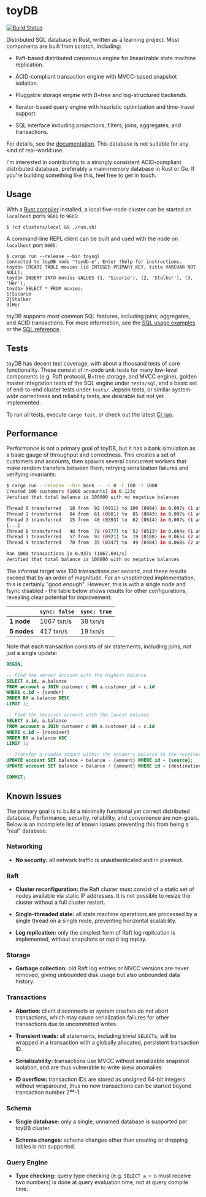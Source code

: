 # toyDB

[![Build Status](https://cloud.drone.io/api/badges/erikgrinaker/toydb/status.svg)](https://cloud.drone.io/erikgrinaker/toydb)

Distributed SQL database in Rust, written as a learning project. Most components are built from scratch, including:

* Raft-based distributed consensus engine for linearizable state machine replication.

* ACID-compliant transaction engine with MVCC-based snapshot isolation.

* Pluggable storage engine with B+tree and log-structured backends.

* Iterator-based query engine with heuristic optimization and time-travel support.

* SQL interface including projections, filters, joins, aggregates, and transactions.

For details, see the [documentation](docs/). This database is not suitable for any kind of
real-world use.

I'm interested in contributing to a strongly consistent ACID-compliant distributed database,
preferably a main-memory database in Rust or Go. If you're building something like this, feel free
to get in touch.

## Usage

With a [Rust compiler](https://www.rust-lang.org/tools/install) installed, a local five-node 
cluster can be started on `localhost` ports `9601` to `9605`:

```
$ (cd clusters/local && ./run.sh)
```

A command-line REPL client can be built and used with the node on `localhost` port `9605`:

```
$ cargo run --release --bin toysql
Connected to toyDB node "toydb-e". Enter !help for instructions.
toydb> CREATE TABLE movies (id INTEGER PRIMARY KEY, title VARCHAR NOT NULL);
toydb> INSERT INTO movies VALUES (1, 'Sicario'), (2, 'Stalker'), (3, 'Her');
toydb> SELECT * FROM movies;
1|Sicario
2|Stalker
3|Her
```

toyDB supports most common SQL features, including joins, aggregates, and ACID transactions.
For more information, see the [SQL usage examples](docs/examples.md) or the
[SQL reference](docs/sql.md).

## Tests

toyDB has decent test coverage, with about a thousand tests of core functionality. These 
consist of in-code unit-tests for many low-level components (e.g. Raft protocol, B+tree
storage, and MVCC engine), golden master integration tests of the SQL engine under `tests/sql`,
and a basic set of end-to-end cluster tests under `tests/`. Jepsen tests, or similar
system-wide correctness and reliability tests, are desirable but not yet implemented.

To run all tests, execute `cargo test`, or check out the latest
[CI run](https://cloud.drone.io/erikgrinaker/toydb).

## Performance

Performance is not a primary goal of toyDB, but it has a bank simulation as a basic gauge of
throughput and correctness. This creates a set of customers and accounts, then spawns several
concurrent workers that make random transfers between them, retrying serialization failures and
verifying invariants:

```sh
$ cargo run --release --bin bank -- -c 8 -C 100 -t 1000
Created 100 customers (1000 accounts) in 0.123s
Verified that total balance is 100000 with no negative balances

Thread 0 transferred   18 from  92 (0911) to 100 (0994) in 0.007s (1 attempts)
Thread 1 transferred   84 from  61 (0601) to  85 (0843) in 0.007s (1 attempts)
Thread 3 transferred   15 from  40 (0393) to  62 (0614) in 0.007s (1 attempts)
[...]
Thread 6 transferred   48 from  78 (0777) to  52 (0513) in 0.004s (1 attempts)
Thread 3 transferred   57 from  93 (0921) to  19 (0188) in 0.065s (2 attempts)
Thread 4 transferred   70 from  35 (0347) to  49 (0484) in 0.068s (2 attempts)

Ran 1000 transactions in 0.937s (1067.691/s)
Verified that total balance is 100000 with no negative balances
```

The informal target was 100 transactions per second, and these results exceed that by an order
of magnitude. For an unoptimized implementation, this is certainly "good enough". However, this
is with a single node and fsync disabled - the table below shows results for other configurations,
revealing clear potential for improvement:

|             | `sync: false` | `sync: true` |
|-------------|---------------|--------------|
| **1 node**  | 1067 txn/s    | 38 txn/s     |
| **5 nodes** | 417 txn/s     | 19 txn/s     |

Note that each transaction consists of six statements, including joins, not just a single update:

```sql
BEGIN;

-- Find the sender account with the highest balance
SELECT a.id, a.balance
FROM account a JOIN customer c ON a.customer_id = c.id
WHERE c.id = {sender}
ORDER BY a.balance DESC
LIMIT 1;

-- Find the receiver account with the lowest balance
SELECT a.id, a.balance
FROM account a JOIN customer c ON a.customer_id = c.id
WHERE c.id = {receiver}
ORDER BY a.balance ASC
LIMIT 1;

-- Transfer a random amount within the sender's balance to the receiver
UPDATE account SET balance = balance - {amount} WHERE id = {source};
UPDATE account SET balance = balance + {amount} WHERE id = {destination};

COMMIT;
```

## Known Issues

The primary goal is to build a minimally functional yet correct distributed database. Performance, security, reliability, and convenience are non-goals. Below is an incomplete list of known issues preventing this from being a "real" database.

### Networking

* **No security:** all network traffic is unauthenticated and in plaintext.

### Raft

* **Cluster reconfiguration:** the Raft cluster must consist of a static set of nodes available via static IP addresses. It is not possible to resize the cluster without a full cluster restart.

* **Single-threaded state:** all state machine operations are processed by a single thread on a single node, preventing horizontal scalability.

* **Log replication:** only the simplest form of Raft log replication is implemented, without snapshots or rapid log replay.

### Storage

* **Garbage collection:** old Raft log entries or MVCC versions are never removed, giving unbounded disk usage but also unbounded data history.

### Transactions

* **Abortion:** client disconnects or system crashes do not abort transactions, which may cause serialization failures for other transactions due to uncommitted writes.

* **Transient reads:** all statements, including trivial `SELECT`s, will be wrapped in a transaction with a globally allocated, persistent transaction ID.

* **Serializability:** transactions use MVCC without serializable snapshot isolation, and are thus vulnerable to write skew anomalies.

* **ID overflow:** transaction IDs are stored as unsigned 64-bit integers without wraparound, thus no new transactions can be started beyond transaction number 2⁶⁴-1.

### Schema

* **Single database:** only a single, unnamed database is supported per toyDB cluster.

* **Schema changes:** schema changes other than creating or dropping tables is not supported.

### Query Engine

* **Type checking:** query type checking (e.g. `SELECT a + b` must receive two numbers) is done at query evaluation time, not at query compile time.
